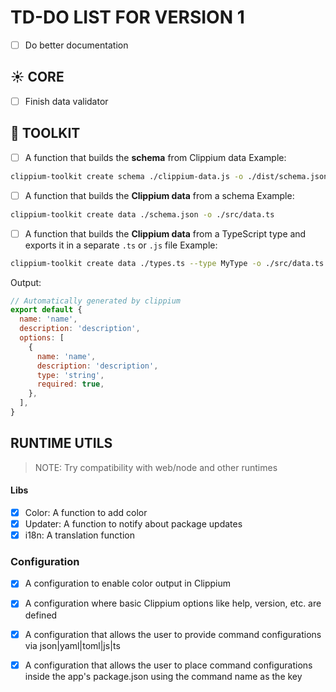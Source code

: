 # TD-DO LIST FOR VERSION 1

- [ ] Do better documentation

## ☀️ CORE

- [ ] Finish data validator

## 🧰 TOOLKIT

- [ ] A function that builds the **schema** from Clippium data
  Example:

```bash
clippium-toolkit create schema ./clippium-data.js -o ./dist/schema.json
```

- [ ] A function that builds the **Clippium data** from a schema
  Example:

```bash
clippium-toolkit create data ./schema.json -o ./src/data.ts
```

- [ ] A function that builds the **Clippium data** from a TypeScript type and exports it in a separate `.ts` or `.js` file
  Example:

```bash
clippium-toolkit create data ./types.ts --type MyType -o ./src/data.ts
```

Output:

```js
// Automatically generated by clippium
export default {
  name: 'name',
  description: 'description',
  options: [
    {
      name: 'name',
      description: 'description',
      type: 'string',
      required: true,
    },
  ],
}
```


## RUNTIME UTILS

> NOTE: Try compatibility with web/node and other runtimes

#### Libs

- [x] Color: A function to add color
- [x] Updater: A function to notify about package updates
- [x] i18n: A translation function

### Configuration

- [x] A configuration to enable color output in Clippium
- [x] A configuration where basic Clippium options like help, version, etc. are defined
- [x] A configuration that allows the user to provide command configurations via json|yaml|toml|js|ts
- [x] A configuration that allows the user to place command configurations inside the app's package.json using the command name as the key



